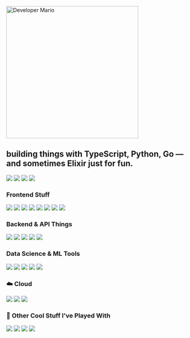 <div align="left">

<p align="left">
  <img src="mario.gif" width="350" alt="Developer Mario">
</p>

building things with TypeScript, Python, Go — and sometimes Elixir just for fun.
---
<img src="https://img.shields.io/badge/TypeScript-007ACC?style=flat&logo=typescript&logoColor=white" />
<img src="https://img.shields.io/badge/Python-3776AB?style=flat&logo=python&logoColor=white" />
<img src="https://img.shields.io/badge/Go-00ADD8?style=flat&logo=go&logoColor=white" />
<img src="https://img.shields.io/badge/Elixir-4B275F?style=flat&logo=elixir&logoColor=white" />

### Frontend Stuff  
<img src="https://img.shields.io/badge/React-20232A?style=flat&logo=react&logoColor=61DAFB" />
<img src="https://img.shields.io/badge/Next.js-000000?style=flat&logo=nextdotjs&logoColor=white" />
<img src="https://img.shields.io/badge/Astro-0D1117?style=flat&logo=astro&logoColor=white" />
<img src="https://img.shields.io/badge/Tailwind_CSS-38B2AC?style=flat&logo=tailwind-css&logoColor=white" />
<img src="https://img.shields.io/badge/shadcn/ui-000000?style=flat&logo=shadcnui&logoColor=white" />
<img src="https://img.shields.io/badge/Zustand-2D3748?style=flat&logo=zustand&logoColor=white" />
<img src="https://img.shields.io/badge/Redux-593D88?style=flat&logo=redux&logoColor=white" />
<img src="https://img.shields.io/badge/XState--Store-2C3E50?style=flat&logo=xstate&logoColor=white" />


### Backend & API Things  
<img src="https://img.shields.io/badge/Node.js-43853D?style=flat&logo=node.js&logoColor=white" />
<img src="https://img.shields.io/badge/Express.js-404D59?style=flat&logo=express&logoColor=white" />
<img src="https://img.shields.io/badge/FastAPI-009688?style=flat&logo=fastapi&logoColor=white" />
<img src="https://img.shields.io/badge/Hono-E36002?style=flat&logo=hono&logoColor=white" />
<img src="https://img.shields.io/badge/PostgreSQL-316192?style=flat&logo=postgresql&logoColor=white" />


### Data Science & ML Tools  
<img src="https://img.shields.io/badge/Pandas-150458?style=flat&logo=pandas&logoColor=white" />
<img src="https://img.shields.io/badge/NumPy-013243?style=flat&logo=numpy&logoColor=white" />
<img src="https://img.shields.io/badge/Polars-CD792C?style=flat&logo=polars&logoColor=white" />
<img src="https://img.shields.io/badge/Scikit--Learn-F7931E?style=flat&logo=scikit-learn&logoColor=white" />
<img src="https://img.shields.io/badge/PyTorch-EE4C2C?style=flat&logo=pytorch&logoColor=white" />


### ☁️ Cloud 
<img src="https://img.shields.io/badge/Docker-2496ED?style=flat&logo=docker&logoColor=white" />
<img src="https://img.shields.io/badge/GitHub_Actions-2088FF?style=flat&logo=github-actions&logoColor=white" />
<img src="https://img.shields.io/badge/Cloudflare-F38020?style=flat&logo=cloudflare&logoColor=white" />
<!-- <img src="https://img.shields.io/badge/Nginx-009639?style=flat&logo=nginx&logoColor=white" /> -->


### 🧪 Other Cool Stuff I've Played With  
<img src="https://img.shields.io/badge/Expo-000020?style=flat&logo=expo&logoColor=white" />
<img src="https://img.shields.io/badge/DuckDB-FFF000?style=flat&logo=duckdb&logoColor=black" />
<img src="https://img.shields.io/badge/Phoenix-FF6600?style=flat&logo=phoenixframework&logoColor=white" />
<img src="https://img.shields.io/badge/NeoVim-57A143?style=flat&logo=neovim&logoColor=white" />

</div>
